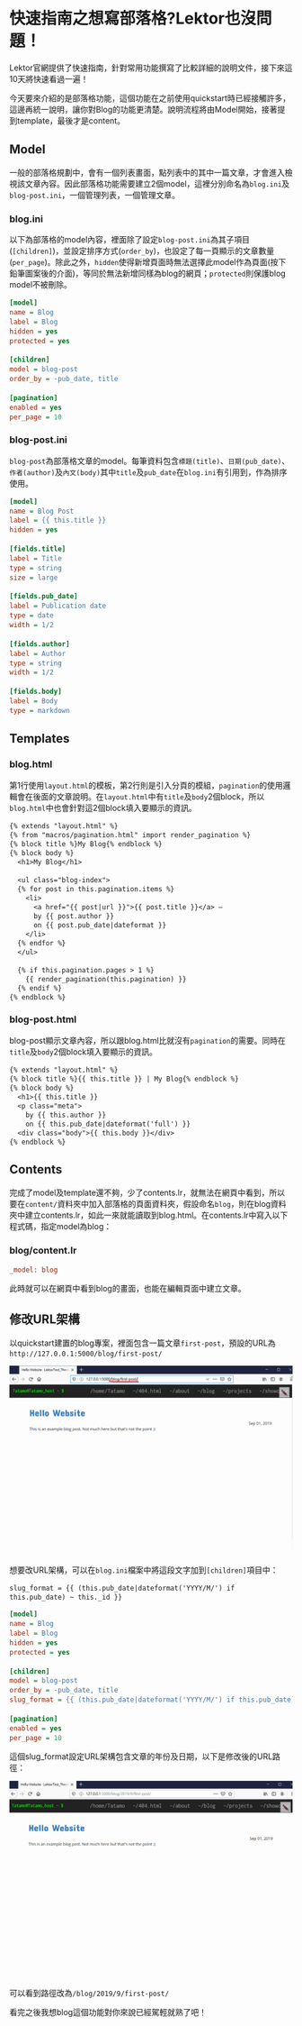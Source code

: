 # 快速指南之想寫部落格?Lektor也沒問題！

Lektor官網提供了快速指南，針對常用功能撰寫了比較詳細的說明文件，接下來這10天將快速看過一遍！

今天要來介紹的是部落格功能，這個功能在之前使用quickstart時已經接觸許多，這邊再統一說明，讓你對Blog的功能更清楚。說明流程將由Model開始，接著提到template，最後才是content。

## Model

一般的部落格規劃中，會有一個列表畫面，點列表中的其中一篇文章，才會進入檢視該文章內容。因此部落格功能需要建立2個model，這裡分別命名為`blog.ini`及`blog-post.ini`，一個管理列表，一個管理文章。

### blog.ini

以下為部落格的model內容，裡面除了設定`blog-post.ini`為其子項目(`[children]`)，並設定排序方式(`order_by`)，也設定了每一頁顯示的文章數量(`per_page`)。除此之外，`hidden`使得新增頁面時無法選擇此model作為頁面(按下鉛筆圖案後的介面)，等同於無法新增同樣為blog的網頁；`protected`則保護blog model不被刪除。

```ini
[model]
name = Blog
label = Blog
hidden = yes
protected = yes

[children]
model = blog-post
order_by = -pub_date, title

[pagination]
enabled = yes
per_page = 10
```

### blog-post.ini

`blog-post`為部落格文章的model。每筆資料包含`標題(title)`、`日期(pub_date)`、`作者(author)`及`內文(body)`其中`title`及`pub_date`在`blog.ini`有引用到，作為排序使用。

```ini
[model]
name = Blog Post
label = {{ this.title }}
hidden = yes

[fields.title]
label = Title
type = string
size = large

[fields.pub_date]
label = Publication date
type = date
width = 1/2

[fields.author]
label = Author
type = string
width = 1/2

[fields.body]
label = Body
type = markdown
```

## Templates

### blog.html

第1行使用`layout.html`的模板，第2行則是引入分頁的模組，`pagination`的使用邏輯會在後面的文章說明。在`layout.html`中有`title`及`body`2個block，所以`blog.html`中也會針對這2個block填入要顯示的資訊。

```jinja2
{% extends "layout.html" %}
{% from "macros/pagination.html" import render_pagination %}
{% block title %}My Blog{% endblock %}
{% block body %}
  <h1>My Blog</h1>

  <ul class="blog-index">
  {% for post in this.pagination.items %}
    <li>
      <a href="{{ post|url }}">{{ post.title }}</a> —
      by {{ post.author }}
      on {{ post.pub_date|dateformat }}
    </li>
  {% endfor %}
  </ul>

  {% if this.pagination.pages > 1 %}
    {{ render_pagination(this.pagination) }}
  {% endif %}
{% endblock %}
```

### blog-post.html

blog-post顯示文章內容，所以跟blog.html比就沒有`pagination`的需要。同時在`title`及`body`2個block填入要顯示的資訊。

```jinja2
{% extends "layout.html" %}
{% block title %}{{ this.title }} | My Blog{% endblock %}
{% block body %}
  <h1>{{ this.title }}
  <p class="meta">
    by {{ this.author }}
    on {{ this.pub_date|dateformat('full') }}
  <div class="body">{{ this.body }}</div>
{% endblock %}
```

## Contents

完成了model及template還不夠，少了contents.lr，就無法在網頁中看到，所以要在`content/`資料夾中加入部落格的頁面資料夾，假設命名`blog`，則在blog資料夾中建立contents.lr，如此一來就能讀取到blog.html。在contents.lr中寫入以下程式碼，指定model為blog：

### blog/content.lr

```ini
_model: blog
```

此時就可以在網頁中看到blog的畫面，也能在編輯頁面中建立文章。



## 修改URL架構

以quickstart建置的blog專案，裡面包含一篇文章`first-post`，預設的URL為`http://127.0.0.1:5000/blog/first-post/`

![1569405561308](../assets/1569405561308.png)

想要改URL架構，可以在`blog.ini`檔案中將這段文字加到`[children]`項目中：
```
slug_format = {{ (this.pub_date|dateformat('YYYY/M/') if this.pub_date) ~ this._id }}
```

```ini
[model]
name = Blog
label = Blog
hidden = yes
protected = yes

[children]
model = blog-post
order_by = -pub_date, title
slug_format = {{ (this.pub_date|dateformat('YYYY/M/') if this.pub_date) ~ this._id }}

[pagination]
enabled = yes
per_page = 10
```

這個slug_format設定URL架構包含文章的年份及日期，以下是修改後的URL路徑：

![1569405840034](../assets/1569405840034.png)

可以看到路徑改為`/blog/2019/9/first-post/`

看完之後我想blog這個功能對你來說已經駕輕就熟了吧！